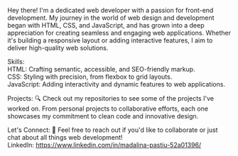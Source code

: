 Hey there! I'm a dedicated web developer with a passion for front-end development. My journey in the world of web design and development began with HTML, CSS, and JavaScript, and has grown into a deep appreciation for creating seamless and engaging web applications. Whether it's building a responsive layout or adding interactive features, I aim to deliver high-quality web solutions.

Skills:   
HTML: Crafting semantic, accessible, and SEO-friendly markup.                       
CSS: Styling with precision, from flexbox to grid layouts.                            
JavaScript: Adding interactivity and dynamic features to web applications.

Projects: 
🔍 Check out my repositories to see some of the projects I've worked on. From personal projects to collaborative efforts, each one showcases my commitment to clean code and innovative design.

Let's Connect: 
💬 Feel free to reach out if you'd like to collaborate or just chat about all things web development!      
LinkedIn: https://www.linkedin.com/in/madalina-pastiu-52a01396/

<!--
**MaddiePst/MaddiePst** is a ✨ _special_ ✨ repository because its `README.md` (this file) appears on your GitHub profile.

Here are some ideas to get you started:

- 🔭 I’m currently working on ...
- 🌱 I’m currently learning ...
- 👯 I’m looking to collaborate on ...
- 🤔 I’m looking for help with ...
- 💬 Ask me about ...
- 📫 How to reach me: ...
- 😄 Pronouns: ...
- ⚡ Fun fact: ...
-->
